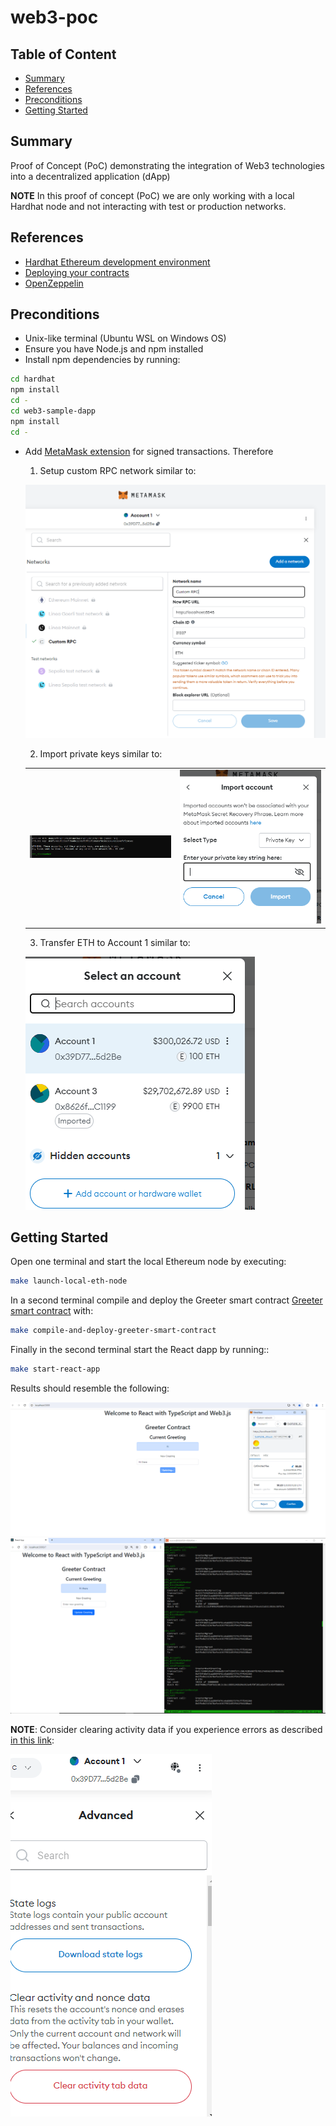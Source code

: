 # web3-poc

## Table of Content

- [Summary](#summary)
- [References](#references)
- [Preconditions](#preconditions)
- [Getting Started](#getting-started)

## Summary

Proof of Concept (PoC) demonstrating the integration of Web3 technologies into a decentralized application (dApp)

**NOTE** In this proof of concept (PoC) we are only working with a local Hardhat node and not interacting with test or production networks.

## References

- [Hardhat Ethereum development environment](https://github.com/NomicFoundation/hardhat)
- [Deploying your contracts](https://hardhat.org/hardhat-runner/docs/guides/deploying)
- [OpenZeppelin](https://wizard.openzeppelin.com/#erc20)

## Preconditions

- Unix-like terminal (Ubuntu WSL on Windows OS)
- Ensure you have Node.js and npm installed
- Install npm dependencies by running:

```sh
cd hardhat
npm install
cd -
cd web3-sample-dapp
npm install
cd -
```

- Add [MetaMask extension](https://chromewebstore.google.com/detail/metamask/nkbihfbeogaeaoehlefnkodbefgpgknn) for signed transactions. Therefore
    1. Setup custom RPC network similar to: 

    ![Custom RPC network](./images/setup-custom-RPC-network.PNG)

    2. Import private keys similar to:
    <table>
    <tr>
        <td><img src="./images/import-private-key-I.PNG" alt="Import private key I" width="300"/></td>
        <td><img src="./images/import-private-key-II.PNG" alt="Import private key II" width="300"/></td>
    </tr>
    </table>

    3. Transfer ETH to Account 1 similar to:

    ![Transfer ETH](./images/transfer-eth.PNG)

## Getting Started

Open one terminal and start the local Ethereum node by executing:

```sh
make launch-local-eth-node
```

In a second terminal compile and deploy the Greeter smart contract [Greeter smart contract](./hardhat/contracts/Greeter.sol) with:

```sh
make compile-and-deploy-greeter-smart-contract
```

Finally in the second terminal start the React dapp by running:: 

```sh
make start-react-app
```

Results should resemble the following:

![Confirmation](./images/confirmation.PNG)
![Result](./images/result.PNG)

**NOTE**: Consider clearing activity data if you experience errors as described [in this link](https://github.com/NomicFoundation/hardhat/issues/3310):

![Clearing activity data](./images/clear-activity-data.PNG)